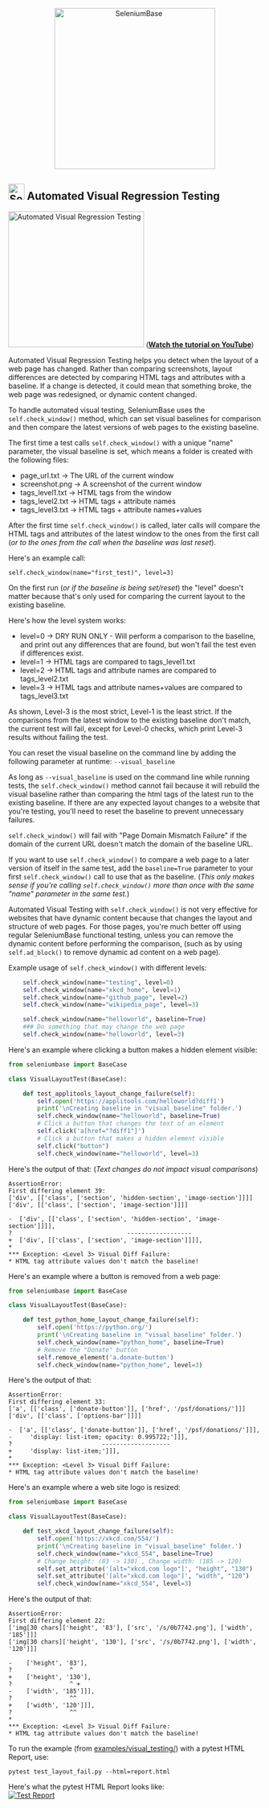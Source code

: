 <p align="center"><a href="https://github.com/seleniumbase/SeleniumBase/"><img src="https://cdn2.hubspot.net/hubfs/100006/images/sb_logo_f6.png" alt="SeleniumBase" width="320" /></a></p>

## <img src="https://cdn2.hubspot.net/hubfs/100006/images/super_square_logo_3a.png" title="SeleniumBase" width="32"> Automated Visual Regression Testing

[<img src="https://img.youtube.com/vi/erwkoiDeNzA/0.jpg" title="Automated Visual Regression Testing" width="270">](https://www.youtube.com/watch?v=erwkoiDeNzA)
(**[Watch the tutorial on YouTube](https://www.youtube.com/watch?v=erwkoiDeNzA)**)

Automated Visual Regression Testing helps you detect when the layout of a web page has changed. Rather than comparing screenshots, layout differences are detected by comparing HTML tags and attributes with a baseline. If a change is detected, it could mean that something broke, the web page was redesigned, or dynamic content changed.

To handle automated visual testing, SeleniumBase uses the ``self.check_window()`` method, which can set visual baselines for comparison and then compare the latest versions of web pages to the existing baseline.

The first time a test calls ``self.check_window()`` with a unique "name" parameter, the visual baseline is set, which means a folder is created with the following files:
* page_url.txt  ->  The URL of the current window
* screenshot.png  -> A screenshot of the current window
* tags_level1.txt  ->  HTML tags from the window
* tags_level2.txt  ->  HTML tags + attribute names
* tags_level3.txt  ->  HTML tags + attribute names+values

After the first time ``self.check_window()`` is called, later calls will compare the HTML tags and attributes of the latest window to the ones from the first call (<i>or to the ones from the call when the baseline was last reset</i>).

Here's an example call:
```
self.check_window(name="first_test)", level=3)
```
On the first run (<i>or if the baseline is being set/reset</i>) the "level" doesn't matter because that's only used for comparing the current layout to the existing baseline.

Here's how the level system works:
* level=0 ->
    DRY RUN ONLY - Will perform a comparison to the baseline, and print out any differences that are found, but won't fail the test even if differences exist.
* level=1 ->
    HTML tags are compared to tags_level1.txt
* level=2 ->
    HTML tags and attribute names are compared to tags_level2.txt
* level=3 ->
    HTML tags and attribute names+values are compared to tags_level3.txt

As shown, Level-3 is the most strict, Level-1 is the least strict. If the comparisons from the latest window to the existing baseline don't match, the current test will fail, except for Level-0 checks, which print Level-3 results without failing the test.

You can reset the visual baseline on the command line by adding the following parameter at runtime:
``--visual_baseline``

As long as ``--visual_baseline`` is used on the command line while running tests, the ``self.check_window()`` method cannot fail because it will rebuild the visual baseline rather than comparing the html tags of the latest run to the existing baseline. If there are any expected layout changes to a website that you're testing, you'll need to reset the baseline to prevent unnecessary failures.

``self.check_window()`` will fail with "Page Domain Mismatch Failure" if the domain of the current URL doesn't match the domain of the baseline URL.

If you want to use ``self.check_window()`` to compare a web page to a later version of itself in the same test, add the ``baseline=True`` parameter to your first ``self.check_window()`` call to use that as the baseline. (<i>This only makes sense if you're calling ``self.check_window()`` more than once with the same "name" parameter in the same test.</i>)

Automated Visual Testing with ``self.check_window()`` is not very effective for websites that have dynamic content because that changes the layout and structure of web pages. For those pages, you're much better off using regular SeleniumBase functional testing, unless you can remove the dynamic content before performing the comparison, (such as by using ``self.ad_block()`` to remove dynamic ad content on a web page).

Example usage of ``self.check_window()`` with different levels:
```python
    self.check_window(name="testing", level=0)
    self.check_window(name="xkcd_home", level=1)
    self.check_window(name="github_page", level=2)
    self.check_window(name="wikipedia_page", level=3)

    self.check_window(name="helloworld", baseline=True)
    ### Do something that may change the web page
    self.check_window(name="helloworld", level=3)
```

Here's an example where clicking a button makes a hidden element visible:
```python
from seleniumbase import BaseCase

class VisualLayoutTest(BaseCase):

    def test_applitools_layout_change_failure(self):
        self.open('https://applitools.com/helloworld?diff1')
        print('\nCreating baseline in "visual_baseline" folder.')
        self.check_window(name="helloworld", baseline=True)
        # Click a button that changes the text of an element
        self.click('a[href="?diff1"]')
        # Click a button that makes a hidden element visible
        self.click("button")
        self.check_window(name="helloworld", level=3)
```
Here's the output of that: (<i>Text changes do not impact visual comparisons</i>)
```
AssertionError:
First differing element 39:
['div', [['class', ['section', 'hidden-section', 'image-section']]]]
['div', [['class', ['section', 'image-section']]]]

-  ['div', [['class', ['section', 'hidden-section', 'image-section']]]],
?                                ------------------
+  ['div', [['class', ['section', 'image-section']]]],
*
*** Exception: <Level 3> Visual Diff Failure:
* HTML tag attribute values don't match the baseline!
```

Here's an example where a button is removed from a web page:
```python
from seleniumbase import BaseCase

class VisualLayoutTest(BaseCase):

    def test_python_home_layout_change_failure(self):
        self.open('https://python.org/')
        print('\nCreating baseline in "visual_baseline" folder.')
        self.check_window(name="python_home", baseline=True)
        # Remove the "Donate" button
        self.remove_element('a.donate-button')
        self.check_window(name="python_home", level=3)
```
Here's the output of that:
```
AssertionError:
First differing element 33:
['a', [['class', ['donate-button']], ['href', '/psf/donations/']]]
['div', [['class', ['options-bar']]]]

-  ['a', [['class', ['donate-button']], ['href', '/psf/donations/']]],
-     'display: list-item; opacity: 0.995722;']]],
?                         -------------------
+     'display: list-item;']]],
*
*** Exception: <Level 3> Visual Diff Failure:
* HTML tag attribute values don't match the baseline!

```

Here's an example where a web site logo is resized:
```python
from seleniumbase import BaseCase

class VisualLayoutTest(BaseCase):

    def test_xkcd_layout_change_failure(self):
        self.open('https://xkcd.com/554/')
        print('\nCreating baseline in "visual_baseline" folder.')
        self.check_window(name="xkcd_554", baseline=True)
        # Change height: (83 -> 130) , Change width: (185 -> 120)
        self.set_attribute('[alt="xkcd.com logo"]', "height", "130")
        self.set_attribute('[alt="xkcd.com logo"]', "width", "120")
        self.check_window(name="xkcd_554", level=3)
```
Here's the output of that:
```
AssertionError:
First differing element 22:
['img[30 chars]['height', '83'], ['src', '/s/0b7742.png'], ['width', '185']]]
['img[30 chars]['height', '130'], ['src', '/s/0b7742.png'], ['width', '120']]]

-    ['height', '83'],
?                ^
+    ['height', '130'],
?                ^ +
-    ['width', '185']]],
?                ^^
+    ['width', '120']]],
?                ^^
*
*** Exception: <Level 3> Visual Diff Failure:
* HTML tag attribute values don't match the baseline!
```

To run the example (from [examples/visual_testing/](https://github.com/seleniumbase/SeleniumBase/blob/master/examples/visual_testing/)) with a pytest HTML Report, use:
```
pytest test_layout_fail.py --html=report.html
```
Here's what the pytest HTML Report looks like:<br />
[<img src="https://cdn2.hubspot.net/hubfs/100006/visual_testing_report_2.png" title="Test Report">](https://cdn2.hubspot.net/hubfs/100006/visual_testing_report_2.png)
